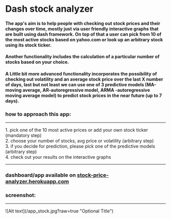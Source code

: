 # Dash stock analyzer


#### The app's aim is to help people with checking out stock prices and their changes over time, mostly just via user friendly interactive graphs that are built using dash framework. On top of that a user can pick from 10 of the most active stocks based on yahoo.com or look up an arbitrary stock using its stock ticker.
#### Another functionality includes the calculation of a particular number of stocks based on your choice.
#### A Little bit more advanced functionality incorporates the possibility of checking out volatility and an average stock price over the last X number of days, last but not least we can use one of 3 predictive models (MA-moving average, AR-autoregressive model, ARMA -autoregressive moving average model) to predict stock prices in the near future (up to 7 days).

### how to approach this app: <br>
<hr>
1. pick one of the 10 most active prices or add your own stock ticker (mandatory step)<br>
2. choose your number of stocks, avg price or volatility (arbitrary step)<br>
3. if you decide for prediction, please pick one of the predictive models (arbitrary step)<br>
4. check out your results on the interactive graphs
<hr>

### dashboard/app available on 	[stock-price-analyzer.herokuapp.com](https://stock-price-analyzer.herokuapp.com/)
### screenshot: <br>
<hr>
![Alt text](/app_stock.jpg?raw=true "Optional Title")
